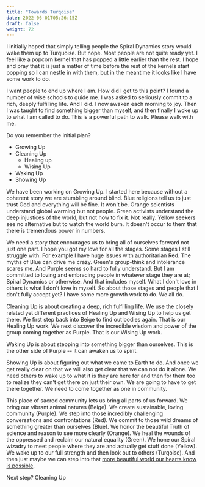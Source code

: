 ```yaml
---
title: "Towards Turqoise"
date: 2022-06-01T05:26:15Z
draft: false
weight: 72
---
```

I initially hoped that simply telling people the Spiral Dynamics story would wake them up to Turquoise. But nope. Most people are not quite ready yet. I feel like a popcorn kernel that has popped a little earlier than the rest. I hope and pray that it is just a matter of time before the rest of the kernels start popping so I can nestle in with them, but in the meantime it looks like I have some work to do.

I want people to end up where I am. How did I get to this point? I found a number of wise schools to guide me. I was asked to seriously commit to a rich, deeply fulfilling life. And I did. I now awaken each morning to joy. Then I was taught to find something  bigger than myself, and then finally I woke up to what I am called to do. This is a powerful path to walk. Please walk with me.

Do you remember the initial plan?

* Growing Up
* Cleaning Up
  * Healing up
  * Wising Up
* Waking Up
* Showing Up

We have been working on Growing Up. I started here because without a coherent story we are stumbling around blind. Blue religions tell us to just trust God and everything will be fine. It won't be. Orange scientists understand global warming but not people. Green activists understand the deep injustices of the world, but not how to fix it. Not really. Yellow seekers see no alternative but to watch the world burn. It doesn't occur to them that there is tremendous power in numbers.

We need a story that encourages us to bring all of ourselves forward not just one part. I hope you got my love for all the stages. Some stages I still struggle with. For example I have huge issues with authoritarian Red. The myths of Blue can drive me crazy. Green's group-think and intolerance scares me. And Purple seems so hard to fully understand. But I am committed to loving and embracing people in whatever stage they are at; Spiral Dynamics or otherwise. And that includes myself. What I don't love in others is what I don't love in myself. So about those stages and people that I don't fully accept yet? I have some more growth work to do. We all do. 

Cleaning Up is about creating a deep, rich fulfilling life. We use the closely related yet different practices of Healing Up and Wising Up to help us get there. We first step back into Beige to find out bodies again. That is our Healing Up work. We next discover the incredible wisdom and power of the group coming together as Purple. That is our Wising Up work.

Waking Up is about stepping into something bigger than ourselves. This is the other side of Purple -- it can awaken us to spirit.

Showing Up is about figuring out what we came to Earth to do. And once we get really clear on that we will also get clear that we can not do it alone. We need others to wake up to what it is they are here for and then for them too to realize they can't get there on just their own. We are going to have to get there together. We need to come together as one in community.

This place of sacred community lets us bring all parts of us forward. We bring our vibrant animal natures (Beige). We create sustainable, loving community (Purple). We step into those incredibly challenging conversations and confrontations (Red). We commit to those wild dreams of something greater than ourselves (Blue). We honor the beautiful Truth of science and reason to see more clearly (Orange). We heal the wounds of the oppressed and reclaim our natural equality (Green). We hone our Spiral wizadry to meet people where they are and actually get stuff done (Yellow). We wake up to our full strength and then look out to others (Turqoise). And then just maybe we can step into that [more beautiful world our hearts know is possible](https://charleseisenstein.org/books/the-more-beautiful-world-our-hearts-know-is-possible/).

Next step? Cleaning Up
